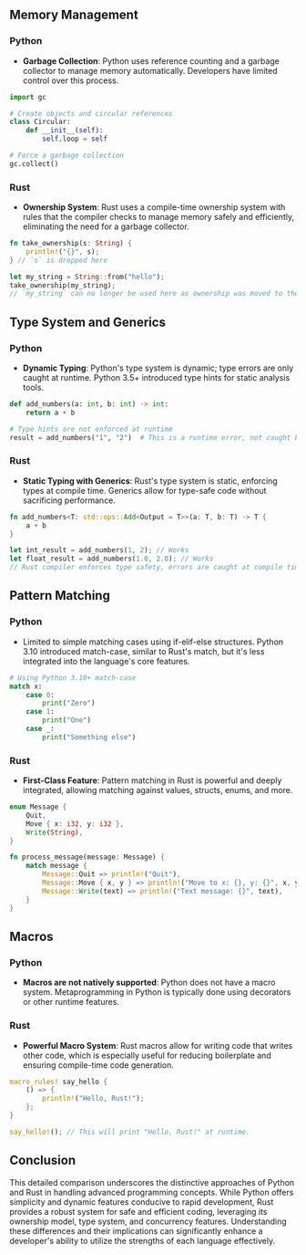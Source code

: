 ## Memory Management

### Python
- **Garbage Collection**: Python uses reference counting and a garbage collector to manage memory automatically. Developers have limited control over this process.

```python
import gc

# Create objects and circular references
class Circular:
    def __init__(self):
        self.loop = self

# Force a garbage collection
gc.collect()
```

### Rust
- **Ownership System**: Rust uses a compile-time ownership system with rules that the compiler checks to manage memory safely and efficiently, eliminating the need for a garbage collector.

```rust
fn take_ownership(s: String) {
    println!("{}", s);
} // `s` is dropped here

let my_string = String::from("hello");
take_ownership(my_string);
// `my_string` can no longer be used here as ownership was moved to the function
```

## Type System and Generics

### Python
- **Dynamic Typing**: Python's type system is dynamic; type errors are only caught at runtime. Python 3.5+ introduced type hints for static analysis tools.

```python
def add_numbers(a: int, b: int) -> int:
    return a + b

# Type hints are not enforced at runtime
result = add_numbers("1", "2")  # This is a runtime error, not caught by Python itself.
```

### Rust
- **Static Typing with Generics**: Rust's type system is static, enforcing types at compile time. Generics allow for type-safe code without sacrificing performance.

```rust
fn add_numbers<T: std::ops::Add<Output = T>>(a: T, b: T) -> T {
    a + b
}

let int_result = add_numbers(1, 2); // Works
let float_result = add_numbers(1.0, 2.0); // Works
// Rust compiler enforces type safety, errors are caught at compile time.
```

## Pattern Matching

### Python
- Limited to simple matching cases using if-elif-else structures. Python 3.10 introduced match-case, similar to Rust's match, but it's less integrated into the language's core features.

```python
# Using Python 3.10+ match-case
match x:
    case 0:
        print("Zero")
    case 1:
        print("One")
    case _:
        print("Something else")
```

### Rust
- **First-Class Feature**: Pattern matching in Rust is powerful and deeply integrated, allowing matching against values, structs, enums, and more.

```rust
enum Message {
    Quit,
    Move { x: i32, y: i32 },
    Write(String),
}

fn process_message(message: Message) {
    match message {
        Message::Quit => println!("Quit"),
        Message::Move { x, y } => println!("Move to x: {}, y: {}", x, y),
        Message::Write(text) => println!("Text message: {}", text),
    }
}
```

## Macros

### Python
- **Macros are not natively supported**: Python does not have a macro system. Metaprogramming in Python is typically done using decorators or other runtime features.

### Rust
- **Powerful Macro System**: Rust macros allow for writing code that writes other code, which is especially useful for reducing boilerplate and ensuring compile-time code generation.

```rust
macro_rules! say_hello {
    () => {
        println!("Hello, Rust!");
    };
}

say_hello!(); // This will print "Hello, Rust!" at runtime.
```

## Conclusion

This detailed comparison underscores the distinctive approaches of Python and Rust in handling advanced programming concepts. While Python offers simplicity and dynamic features conducive to rapid development, Rust provides a robust system for safe and efficient coding, leveraging its ownership model, type system, and concurrency features. Understanding these differences and their implications can significantly enhance a developer's ability to utilize the strengths of each language effectively.

